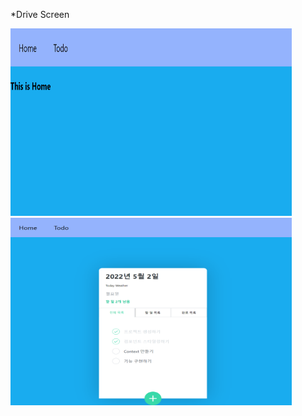 *Drive Screen

<img src="./drive_screen/Home.png" width="450px" height="300px" title="Homepage" alt="homepage drive screen"></img><br/>
<img src="./drive_screen/Todo.png" width="450px" height="300px" title="Todopage" alt="Todopage drive screen"></img>